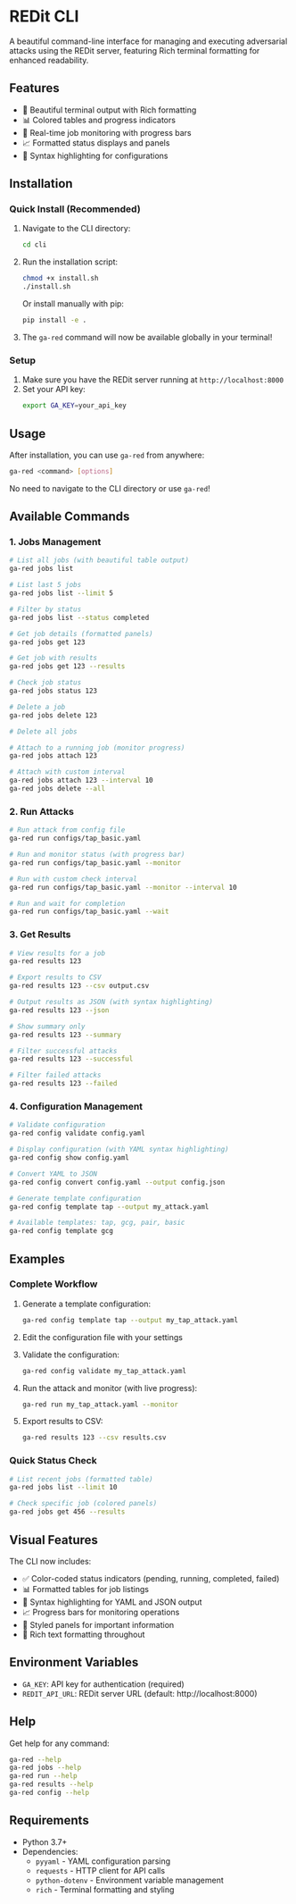 # REDit CLI

A beautiful command-line interface for managing and executing adversarial attacks using the REDit server, featuring Rich terminal formatting for enhanced readability.

## Features

- 🎨 Beautiful terminal output with Rich formatting
- 📊 Colored tables and progress indicators
- 🔄 Real-time job monitoring with progress bars
- 📈 Formatted status displays and panels
- 🎯 Syntax highlighting for configurations

## Installation

### Quick Install (Recommended)

1. Navigate to the CLI directory:
   ```bash
   cd cli
   ```

2. Run the installation script:
   ```bash
   chmod +x install.sh
   ./install.sh
   ```

   Or install manually with pip:
   ```bash
   pip install -e .
   ```

3. The `ga-red` command will now be available globally in your terminal!

### Setup

1. Make sure you have the REDit server running at `http://localhost:8000`
2. Set your API key:
   ```bash
   export GA_KEY=your_api_key
   ```

## Usage

After installation, you can use `ga-red` from anywhere:
```bash
ga-red <command> [options]
```

No need to navigate to the CLI directory or use `ga-red`!

## Available Commands

### 1. Jobs Management

```bash
# List all jobs (with beautiful table output)
ga-red jobs list

# List last 5 jobs
ga-red jobs list --limit 5

# Filter by status
ga-red jobs list --status completed

# Get job details (formatted panels)
ga-red jobs get 123

# Get job with results
ga-red jobs get 123 --results

# Check job status
ga-red jobs status 123

# Delete a job
ga-red jobs delete 123

# Delete all jobs

# Attach to a running job (monitor progress)
ga-red jobs attach 123

# Attach with custom interval
ga-red jobs attach 123 --interval 10
ga-red jobs delete --all
```

### 2. Run Attacks

```bash
# Run attack from config file
ga-red run configs/tap_basic.yaml

# Run and monitor status (with progress bar)
ga-red run configs/tap_basic.yaml --monitor

# Run with custom check interval
ga-red run configs/tap_basic.yaml --monitor --interval 10

# Run and wait for completion
ga-red run configs/tap_basic.yaml --wait
```

### 3. Get Results

```bash
# View results for a job
ga-red results 123

# Export results to CSV
ga-red results 123 --csv output.csv

# Output results as JSON (with syntax highlighting)
ga-red results 123 --json

# Show summary only
ga-red results 123 --summary

# Filter successful attacks
ga-red results 123 --successful

# Filter failed attacks
ga-red results 123 --failed
```

### 4. Configuration Management

```bash
# Validate configuration
ga-red config validate config.yaml

# Display configuration (with YAML syntax highlighting)
ga-red config show config.yaml

# Convert YAML to JSON
ga-red config convert config.yaml --output config.json

# Generate template configuration
ga-red config template tap --output my_attack.yaml

# Available templates: tap, gcg, pair, basic
ga-red config template gcg
```

## Examples

### Complete Workflow

1. Generate a template configuration:
   ```bash
   ga-red config template tap --output my_tap_attack.yaml
   ```

2. Edit the configuration file with your settings

3. Validate the configuration:
   ```bash
   ga-red config validate my_tap_attack.yaml
   ```

4. Run the attack and monitor (with live progress):
   ```bash
   ga-red run my_tap_attack.yaml --monitor
   ```

5. Export results to CSV:
   ```bash
   ga-red results 123 --csv results.csv
   ```

### Quick Status Check

```bash
# List recent jobs (formatted table)
ga-red jobs list --limit 10

# Check specific job (colored panels)
ga-red jobs get 456 --results
```

## Visual Features

The CLI now includes:
- ✅ Color-coded status indicators (pending, running, completed, failed)
- 📊 Formatted tables for job listings
- 🎨 Syntax highlighting for YAML and JSON output
- 📈 Progress bars for monitoring operations
- 🔲 Styled panels for important information
- 🌈 Rich text formatting throughout

## Environment Variables

- `GA_KEY`: API key for authentication (required)
- `REDIT_API_URL`: REDit server URL (default: http://localhost:8000)

## Help

Get help for any command:
```bash
ga-red --help
ga-red jobs --help
ga-red run --help
ga-red results --help
ga-red config --help
```

## Requirements

- Python 3.7+
- Dependencies:
  - `pyyaml` - YAML configuration parsing
  - `requests` - HTTP client for API calls
  - `python-dotenv` - Environment variable management
  - `rich` - Terminal formatting and styling
